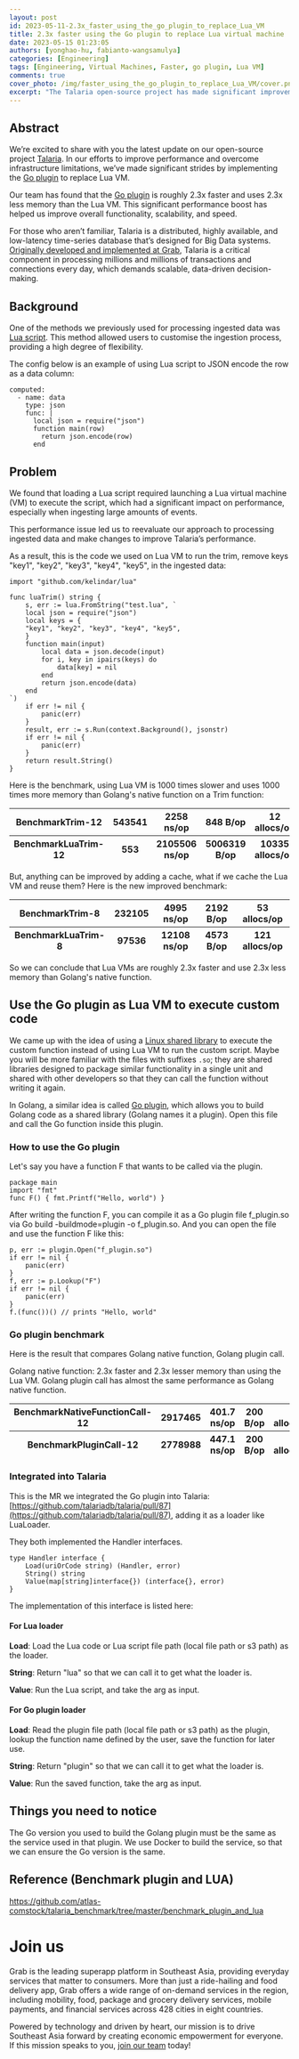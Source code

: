 ```yaml
---
layout: post
id: 2023-05-11-2.3x_faster_using_the_go_plugin_to_replace_Lua_VM
title: 2.3x faster using the Go plugin to replace Lua virtual machine
date: 2023-05-15 01:23:05
authors: [yonghao-hu, fabianto-wangsamulya]
categories: [Engineering]
tags: [Engineering, Virtual Machines, Faster, go plugin, Lua VM]
comments: true
cover_photo: /img/faster_using_the_go_plugin_to_replace_Lua_VM/cover.png
excerpt: "The Talaria open-source project has made significant improvements by replacing Lua VM with the Go plugin resulting in 2.3x faster performance and memory usage reduction. Talaria is a time-series database designed for Big Data systems used to process millions of transactions and connections daily at Grab, requiring scalable data-driven decision-making."
---
```


## Abstract
We’re excited to share with you the latest update on our open-source project [Talaria](https://github.com/kelindar/talaria). In our efforts to improve performance and overcome infrastructure limitations, we’ve made significant strides by implementing the [Go plugin](https://pkg.go.dev/plugin) to replace Lua VM.


Our team has found that the [Go plugin](https://pkg.go.dev/plugin) is roughly 2.3x faster and uses 2.3x less memory than the Lua VM. This significant performance boost has helped us improve overall functionality, scalability, and speed.


For those who aren’t familiar, Talaria is a distributed, highly available, and low-latency time-series database that’s designed for Big Data systems. [Originally developed and implemented at Grab](https://engineering.grab.com/big-data-real-time-presto-talariadb), Talaria is a critical component in processing millions and millions of transactions and connections every day, which demands scalable, data-driven decision-making.


## Background
One of the methods we previously used for processing ingested data was [Lua script](https://github.com/talariadb/talaria/blob/51560d23faed1c0d8174531142ef3314cfdc86b1/internal/scripting/script_test.go#L14). This method allowed users to customise the ingestion process, providing a high degree of flexibility.


The config below is an example of using Lua script to JSON encode the row as a data column:
~~~
computed:
  - name: data
    type: json
    func: |
      local json = require("json")
      function main(row)
        return json.encode(row)
      end     
~~~

## Problem
We found that loading a Lua script required launching a Lua virtual machine (VM) to execute the script, which had a significant impact on performance, especially when ingesting large amounts of events.


This performance issue led us to reevaluate our approach to processing ingested data and make changes to improve Talaria’s performance.


As a result, this is the code we used on Lua VM to run the trim, remove keys "key1", "key2", "key3", "key4", "key5", in the ingested data:

~~~
import "github.com/kelindar/lua"

func luaTrim() string {
    s, err := lua.FromString("test.lua", `
    local json = require("json")
    local keys = {
    "key1", "key2", "key3", "key4", "key5",
    }
    function main(input)
        local data = json.decode(input)
        for i, key in ipairs(keys) do
            data[key] = nil
        end
        return json.encode(data)
    end
`)
    if err != nil {
        panic(err)
    }
    result, err := s.Run(context.Background(), jsonstr)
    if err != nil {
        panic(err)
    }
    return result.String()
}
~~~

Here is the benchmark, using Lua VM is 1000 times slower and uses 1000 times more memory than Golang's native function on a Trim function:

<table class="table">
  <thead>
    <tr>
      <th>BenchmarkTrim-12  </th>
      <th>543541 </th>
      <th>2258 ns/op</th>
      <th>848 B/op</th>
      <th>12 allocs/op</th>
    </tr>
  </thead>
  <thead>
    <tr>
      <th>BenchmarkLuaTrim-12 </th>
      <th>553</th>
      <th>2105506 ns/op</th>
      <th>5006319 B/op</th>
      <th>10335 allocs/op</th>
    </tr>
  </thead>
</table>

But, anything can be improved by adding a cache, what if we cache the Lua VM and reuse them? Here is the new improved benchmark:

<table class="table">
  <thead>
    <tr>
      <th>BenchmarkTrim-8</th>
      <th>232105 </th>
      <th>4995 ns/op </th>
      <th>2192 B/op </th>
      <th>53 allocs/op</th>
    </tr>
  </thead>
  <thead>
    <tr>
      <th>BenchmarkLuaTrim-8</th>
      <th>97536</th>
      <th>12108 ns/op </th>
      <th>4573 B/op </th>
      <th>121 allocs/op</th>
    </tr>
  </thead>
</table>

So we can conclude that Lua VMs are roughly 2.3x faster and use 2.3x less memory than Golang's native function.

## Use the Go plugin as Lua VM to execute custom code
We came up with the idea of using a [Linux shared library](https://developer.ibm.com/tutorials/l-dynamic-libraries/) to execute the custom function instead of using Lua VM to run the custom script. Maybe you will be more familiar with the files with suffixes `.so`; they are shared libraries designed to package similar functionality in a single unit and shared with other developers so that they can call the function without writing it again.


In Golang, a similar idea is called [Go plugin](https://pkg.go.dev/plugin), which allows you to build Golang code as a shared library (Golang names it a plugin). Open this file and call the Go function inside this plugin.

### How to use the Go plugin
Let's say you have a function F that wants to be called via the plugin.

~~~
package main
import "fmt"
func F() { fmt.Printf("Hello, world") }
~~~

After writing the function F, you can compile it as a Go plugin file f_plugin.so via Go build -buildmode=plugin -o f_plugin.so. And you can open the file and use the function F like this:

~~~
p, err := plugin.Open("f_plugin.so")
if err != nil {
    panic(err)
}
f, err := p.Lookup("F")
if err != nil {
    panic(err)
}
f.(func())() // prints "Hello, world"
~~~

### Go plugin benchmark
Here is the result that compares Golang native function, Golang plugin call.

Golang native function: 2.3x faster and 2.3x lesser memory than using the Lua VM.
Golang plugin call has almost the same performance as Golang native function.

<table class="table">
  <thead>
    <tr>
      <th>BenchmarkNativeFunctionCall-12</th>
      <th>2917465 </th>
      <th>401.7 ns/op </th>
      <th>200 B/op</th>
      <th>6 allocs/op</th>
    </tr>
  </thead>
  <thead>
    <tr>
      <th>BenchmarkPluginCall-12</th>
      <th>2778988 </th>
      <th>447.1 ns/op  </th>
      <th>200 B/op </th>
      <th>6 allocs/op</th>
    </tr>
  </thead>
</table>


### Integrated into Talaria
This is the MR we integrated the Go plugin into Talaria: [https://github.com/talariadb/talaria/pull/87](https://github.com/talariadb/talaria/pull/87), adding it as a loader like LuaLoader.


They both implemented the Handler interfaces.

~~~
type Handler interface {
    Load(uriOrCode string) (Handler, error)
    String() string
    Value(map[string]interface{}) (interface{}, error)
}
~~~
The implementation of this interface is listed here:

#### For Lua loader

**Load**: Load the Lua code or Lua script file path (local file path or s3 path) as the loader.

**String**: Return "lua" so that we can call it to get what the loader is.

**Value**: Run the Lua script, and take the arg as input.

#### For Go plugin loader

**Load**: Read the plugin file path (local file path or s3 path) as the plugin, lookup the function name defined by the user, save the function for later use.

**String**: Return "plugin" so that we can call it to get what the loader is.

**Value**: Run the saved function, take the arg as input.

## Things you need to notice
The Go version you used to build the  Golang plugin must be the same as the service used in that plugin. We use Docker to build the service, so that we can ensure the Go version is the same.


## Reference (Benchmark plugin and LUA)
https://github.com/atlas-comstock/talaria_benchmark/tree/master/benchmark_plugin_and_lua

# Join us
Grab is the leading superapp platform in Southeast Asia, providing everyday services that matter to consumers. More than just a ride-hailing and food delivery app, Grab offers a wide range of on-demand services in the region, including mobility, food, package and grocery delivery services, mobile payments, and financial services across 428 cities in eight countries.
 
Powered by technology and driven by heart, our mission is to drive Southeast Asia forward by creating economic empowerment for everyone. If this mission speaks to you, [join our team](https://grab.careers/) today!


